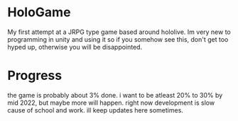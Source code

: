 # HoloGame
My first attempt at a JRPG type game based around hololive. Im very new to programming in unity and using it so if you somehow see this,
don't get too hyped up, otherwise you will be disappointed.

# Progress
the game is probably about 3% done. i want to be atleast 20% to 30% by mid 2022, but maybe more will happen. right now development is slow cause of school and work. ill keep updates here sometimes.
